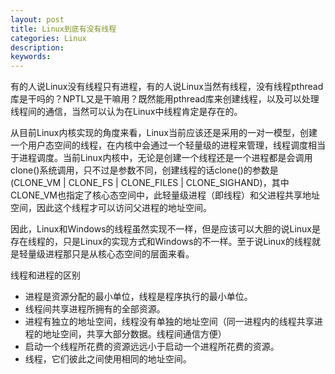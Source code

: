 ```yaml
---
layout: post
title: Linux到底有没有线程
categories: Linux
description: 
keywords: 
---
```



有的人说Linux没有线程只有进程，有的人说Linux当然有线程，没有线程pthread库是干吗的？NPTL又是干嘛用？既然能用pthread库来创建线程，以及可以处理线程间的通信，当然可以认为在Linux中线程肯定是存在的。

从目前Linux内核实现的角度来看，Linux当前应该还是采用的一对一模型，创建一个用户态空间的线程，在内核中会通过一个轻量级的进程来管理，线程调度相当于进程调度。当前Linux内核中，无论是创建一个线程还是一个进程都是会调用clone()系统调用，只不过是参数不同，创建线程的话clone()的参数是(CLONE_VM \| CLONE_FS \| CLONE_FILES \| CLONE_SIGHAND)，其中CLONE_VM也指定了核心态空间中，此轻量级进程（即线程）和父进程共享地址空间，因此这个线程才可以访问父进程的地址空间。

因此，Linux和Windows的线程虽然实现不一样，但是应该可以大胆的说Linux是存在线程的，只是Linux的实现方式和Windows的不一样。至于说Linux的线程就是轻量级进程那只是从核心态空间的层面来看。


线程和进程的区别

- 进程是资源分配的最小单位，线程是程序执行的最小单位。
- 线程间共享进程所拥有的全部资源。
- 进程有独立的地址空间，线程没有单独的地址空间（同一进程内的线程共享进程的地址空间，共享大部分数据。线程间通信方便）
- 启动一个线程所花费的资源远远小于启动一个进程所花费的资源。
- 线程，它们彼此之间使用相同的地址空间。





